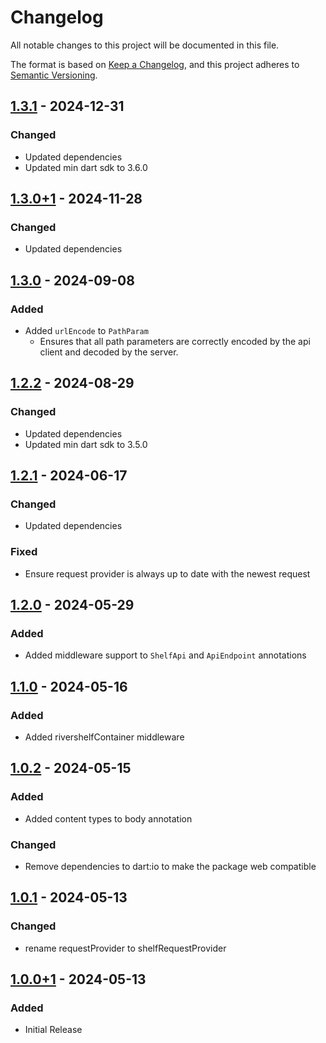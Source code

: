# Changelog
All notable changes to this project will be documented in this file.

The format is based on [Keep a Changelog](https://keepachangelog.com/en/1.0.0/),
and this project adheres to [Semantic Versioning](https://semver.org/spec/v2.0.0.html).

## [1.3.1] - 2024-12-31
### Changed
- Updated dependencies
- Updated min dart sdk to 3.6.0

## [1.3.0+1] - 2024-11-28
### Changed
- Updated dependencies

## [1.3.0] - 2024-09-08
### Added
- Added `urlEncode` to `PathParam`
  - Ensures that all path parameters are correctly encoded by the api client and
  decoded by the server.

## [1.2.2] - 2024-08-29
### Changed
- Updated dependencies
- Updated min dart sdk to 3.5.0

## [1.2.1] - 2024-06-17
### Changed
- Updated dependencies

### Fixed
- Ensure request provider is always up to date with the newest request

## [1.2.0] - 2024-05-29
### Added
- Added middleware support to `ShelfApi` and `ApiEndpoint` annotations

## [1.1.0] - 2024-05-16
### Added
- Added rivershelfContainer middleware

## [1.0.2] - 2024-05-15
### Added
- Added content types to body annotation

### Changed
- Remove dependencies to dart:io to make the package web compatible

## [1.0.1] - 2024-05-13
### Changed
- rename requestProvider to shelfRequestProvider

## [1.0.0+1] - 2024-05-13
### Added
- Initial Release

[1.3.1]: https://github.com/Skycoder42/shelf_api/compare/shelf_api-v1.3.0+1...shelf_api-v1.3.1
[1.3.0+1]: https://github.com/Skycoder42/shelf_api/compare/shelf_api-v1.3.0...shelf_api-v1.3.0+1
[1.3.0]: https://github.com/Skycoder42/shelf_api/compare/shelf_api-v1.2.2...shelf_api-v1.3.0
[1.2.2]: https://github.com/Skycoder42/shelf_api/compare/shelf_api-v1.2.1...shelf_api-v1.2.2
[1.2.1]: https://github.com/Skycoder42/shelf_api/compare/shelf_api-v1.2.0...shelf_api-v1.2.1
[1.2.0]: https://github.com/Skycoder42/shelf_api/compare/shelf_api-v1.1.0...shelf_api-v1.2.0
[1.1.0]: https://github.com/Skycoder42/shelf_api/compare/shelf_api-v1.0.2...shelf_api-v1.1.0
[1.0.2]: https://github.com/Skycoder42/shelf_api/compare/shelf_api-v1.0.1...shelf_api-v1.0.2
[1.0.1]: https://github.com/Skycoder42/shelf_api/compare/shelf_api-v1.0.0+1...shelf_api-v1.0.1
[1.0.0+1]: https://github.com/Skycoder42/shelf_api/releases/tag/shelf_api-v1.0.0+1

